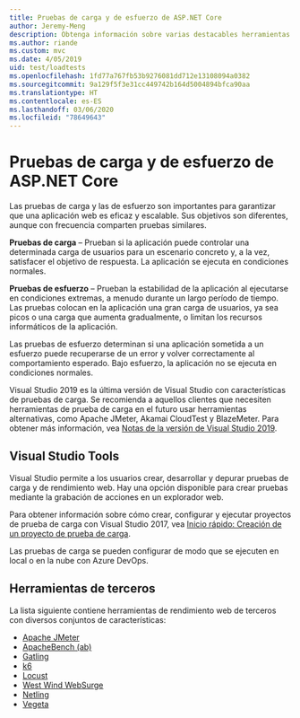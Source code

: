 ```yaml
---
title: Pruebas de carga y de esfuerzo de ASP.NET Core
author: Jeremy-Meng
description: Obtenga información sobre varias destacables herramientas y enfoques para realizar pruebas de carga y de esfuerzo en aplicaciones ASP.NET Core.
ms.author: riande
ms.custom: mvc
ms.date: 4/05/2019
uid: test/loadtests
ms.openlocfilehash: 1fd77a767fb53b9276081dd712e13108094a0382
ms.sourcegitcommit: 9a129f5f3e31cc449742b164d5004894bfca90aa
ms.translationtype: HT
ms.contentlocale: es-ES
ms.lasthandoff: 03/06/2020
ms.locfileid: "78649643"
---
```

# <a name="aspnet-core-loadstress-testing"></a>Pruebas de carga y de esfuerzo de ASP.NET Core

Las pruebas de carga y las de esfuerzo son importantes para garantizar que una aplicación web es eficaz y escalable. Sus objetivos son diferentes, aunque con frecuencia comparten pruebas similares.

**Pruebas de carga** &ndash; Prueban si la aplicación puede controlar una determinada carga de usuarios para un escenario concreto y, a la vez, satisfacer el objetivo de respuesta. La aplicación se ejecuta en condiciones normales.

**Pruebas de esfuerzo** &ndash; Prueban la estabilidad de la aplicación al ejecutarse en condiciones extremas, a menudo durante un largo período de tiempo. Las pruebas colocan en la aplicación una gran carga de usuarios, ya sea picos o una carga que aumenta gradualmente, o limitan los recursos informáticos de la aplicación.

Las pruebas de esfuerzo determinan si una aplicación sometida a un esfuerzo puede recuperarse de un error y volver correctamente al comportamiento esperado. Bajo esfuerzo, la aplicación no se ejecuta en condiciones normales.

Visual Studio 2019 es la última versión de Visual Studio con características de pruebas de carga. Se recomienda a aquellos clientes que necesiten herramientas de prueba de carga en el futuro usar herramientas alternativas, como Apache JMeter, Akamai CloudTest y BlazeMeter. Para obtener más información, vea [Notas de la versión de Visual Studio 2019](/visualstudio/releases/2019/release-notes-v16.0#test-tools).

## <a name="visual-studio-tools"></a>Visual Studio Tools

Visual Studio permite a los usuarios crear, desarrollar y depurar pruebas de carga y de rendimiento web. Hay una opción disponible para crear pruebas mediante la grabación de acciones en un explorador web.

Para obtener información sobre cómo crear, configurar y ejecutar proyectos de prueba de carga con Visual Studio 2017, vea [Inicio rápido: Creación de un proyecto de prueba de carga](/visualstudio/test/quickstart-create-a-load-test-project?view=vs-2017).

Las pruebas de carga se pueden configurar de modo que se ejecuten en local o en la nube con Azure DevOps.

## <a name="third-party-tools"></a>Herramientas de terceros

La lista siguiente contiene herramientas de rendimiento web de terceros con diversos conjuntos de características:

* [Apache JMeter](https://jmeter.apache.org/)
* [ApacheBench (ab)](https://httpd.apache.org/docs/2.4/programs/ab.html)
* [Gatling](https://gatling.io/)
* [k6](https://k6.io)
* [Locust](https://locust.io/)
* [West Wind WebSurge](https://websurge.west-wind.com/)
* [Netling](https://github.com/hallatore/Netling)
* [Vegeta](https://github.com/tsenart/vegeta)

